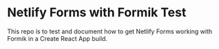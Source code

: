 # Netlify Forms with Formik Test

This repo is to test and document how to get Netlify Forms working with Formik in a Create React App build.
